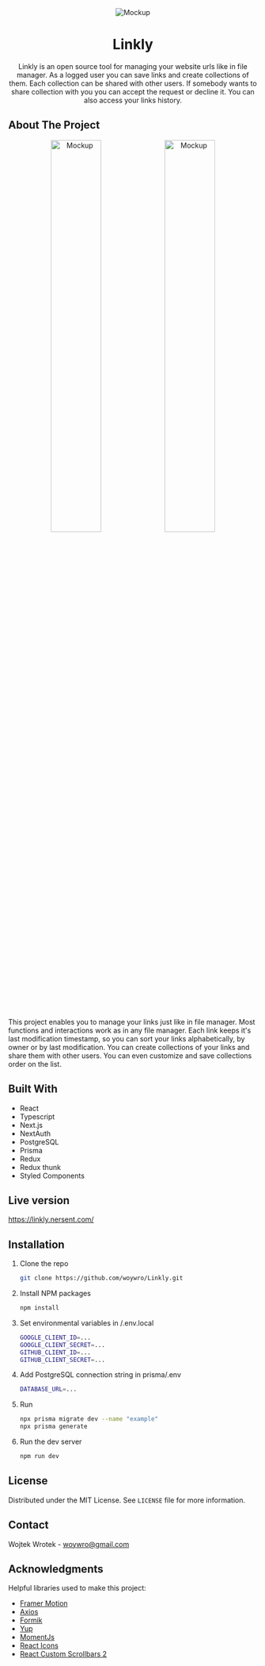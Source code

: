 <div align="center">
  <div align="center">
    <img src="https://github.com/woywro/Linkly/blob/main/screenshots/main.png" alt="Mockup">
  </div>
  <h1 align="center">Linkly</h1>

  <p align="center">
Linkly is an open source tool for managing your website urls like in file manager. As a logged user you can save links and create collections of them. Each collection can be shared with other users. If somebody wants to share collection with you you can accept the request or decline it. You can also access your links history.
  </p>
</div>


## About The Project

  <div align="center">
    <img src="https://github.com/woywro/Linkly/blob/main/screenshots/mockupLight.png" alt="Mockup" width="45%">
    <img src="https://github.com/woywro/Linkly/blob/main/screenshots/mockupDark.png" alt="Mockup" width="45%">
  </div>


This project enables you to manage your links just like in file manager. Most functions and interactions work as in any file manager. Each link keeps it's last modification timestamp, so you can sort your links alphabetically, by owner or by last modification. You can create collections of your links and share them with other users. You can even customize and save collections order on the list.

## Built With

* React
* Typescript
* Next.js
* NextAuth
* PostgreSQL
* Prisma
* Redux
* Redux thunk
* Styled Components

## Live version
https://linkly.nersent.com/

## Installation

1. Clone the repo
   ```sh
   git clone https://github.com/woywro/Linkly.git
   ```
2. Install NPM packages
   ```sh
   npm install
   ```
3. Set environmental variables in /.env.local
      ```sh
   GOOGLE_CLIENT_ID=...
   GOOGLE_CLIENT_SECRET=...
   GITHUB_CLIENT_ID=...
   GITHUB_CLIENT_SECRET=...
   ```
4. Add PostgreSQL connection string in prisma/.env
     ```sh
   DATABASE_URL=...
   ```
5. Run 
   ```sh
   npx prisma migrate dev --name "example"
   npx prisma generate
   ```
7. Run the dev server
   ```sh
   npm run dev
   ```

## License

Distributed under the MIT License. See `LICENSE` file for more information.

## Contact

Wojtek Wrotek - woywro@gmail.com

## Acknowledgments

Helpful libraries used to make this project:

- [Framer Motion](https://www.framer.com/motion/)
- [Axios](https://axios-http.com/docs/intro)
- [Formik](https://formik.org/)
- [Yup](https://github.com/jquense/yup)
- [MomentJs](https://momentjs.com/)
- [React Icons](https://react-icons.github.io/react-icons/)
- [React Custom Scrollbars 2](https://github.com/RobPethick/react-custom-scrollbars-2)


